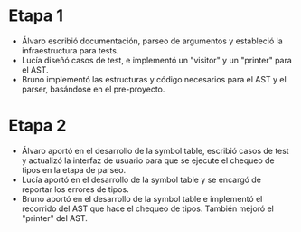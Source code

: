 # Etapa 1
- Álvaro escribió documentación, parseo de argumentos y estableció la infraestructura para tests.
- Lucía diseñó casos de test, e implementó un "visitor" y un "printer" para el AST.
- Bruno implementó las estructuras y código necesarios para el AST y el parser,
    basándose en el pre-proyecto.

# Etapa 2
- Álvaro aportó en el desarrollo de la symbol table, escribió casos de test y actualizó la interfaz de usuario para que se ejecute el chequeo de tipos en la etapa de parseo.
- Lucía aportó en el desarrollo de la symbol table y se encargó de reportar los errores de tipos.
- Bruno aportó en el desarrollo de la symbol table e implementó el recorrido del AST que hace el chequeo de tipos. También mejoró el "printer" del AST.
